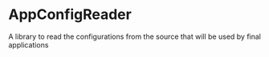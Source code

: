 # AppConfigReader
A library to read the configurations from the source that will be used by final applications   

